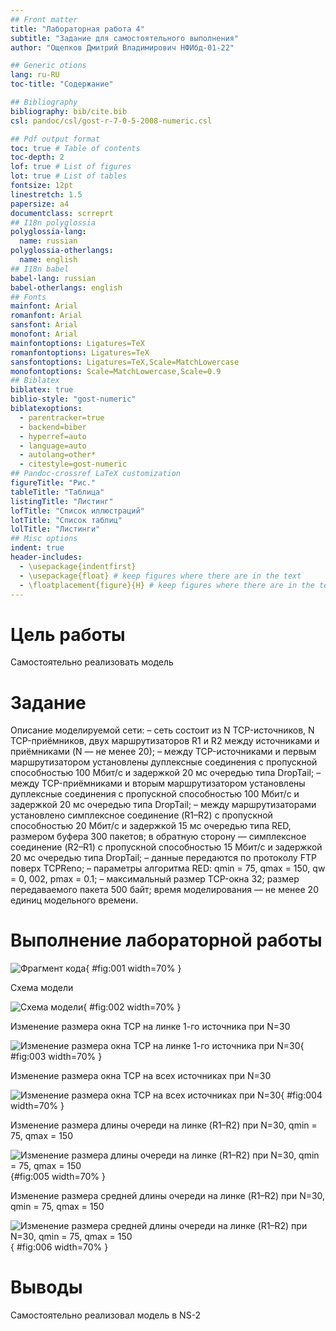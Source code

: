 ```yaml
---
## Front matter
title: "Лабораторная работа 4"
subtitle: "Задание для самостоятельного выполнения"
author: "Ощепков Дмитрий Владимирович НФИбд-01-22"

## Generic otions
lang: ru-RU
toc-title: "Содержание"

## Bibliography
bibliography: bib/cite.bib
csl: pandoc/csl/gost-r-7-0-5-2008-numeric.csl

## Pdf output format
toc: true # Table of contents
toc-depth: 2
lof: true # List of figures
lot: true # List of tables
fontsize: 12pt
linestretch: 1.5
papersize: a4
documentclass: scrreprt
## I18n polyglossia
polyglossia-lang:
  name: russian
polyglossia-otherlangs:
  name: english
## I18n babel
babel-lang: russian
babel-otherlangs: english
## Fonts
mainfont: Arial
romanfont: Arial
sansfont: Arial
monofont: Arial
mainfontoptions: Ligatures=TeX
romanfontoptions: Ligatures=TeX
sansfontoptions: Ligatures=TeX,Scale=MatchLowercase
monofontoptions: Scale=MatchLowercase,Scale=0.9
## Biblatex
biblatex: true
biblio-style: "gost-numeric"
biblatexoptions:
  - parentracker=true
  - backend=biber
  - hyperref=auto
  - language=auto
  - autolang=other*
  - citestyle=gost-numeric
## Pandoc-crossref LaTeX customization
figureTitle: "Рис."
tableTitle: "Таблица"
listingTitle: "Листинг"
lofTitle: "Список иллюстраций"
lotTitle: "Список таблиц"
lolTitle: "Листинги"
## Misc options
indent: true
header-includes:
  - \usepackage{indentfirst}
  - \usepackage{float} # keep figures where there are in the text
  - \floatplacement{figure}{H} # keep figures where there are in the text
---
```


# Цель работы

Самостоятельно реализовать модель

# Задание

Описание моделируемой сети:
– сеть состоит из N TCP-источников, N TCP-приёмников, двух маршрутизаторов
R1 и R2 между источниками и приёмниками (N — не менее 20);
– между TCP-источниками и первым маршрутизатором установлены дуплексные
соединения с пропускной способностью 100 Мбит/с и задержкой 20 мс очередью
типа DropTail;
– между TCP-приёмниками и вторым маршрутизатором установлены дуплексные
соединения с пропускной способностью 100 Мбит/с и задержкой 20 мс очередью
типа DropTail;
– между маршрутизаторами установлено симплексное соединение (R1–R2) с пропускной способностью 20 Мбит/с и задержкой 15 мс очередью типа RED,
размером буфера 300 пакетов; в обратную сторону — симплексное соединение (R2–R1) с пропускной способностью 15 Мбит/с и задержкой 20 мс очередью
типа DropTail;
– данные передаются по протоколу FTP поверх TCPReno;
– параметры алгоритма RED: qmin = 75, qmax = 150, qw = 0, 002, pmax = 0.1;
– максимальный размер TCP-окна 32; размер передаваемого пакета 500 байт; время
моделирования — не менее 20 единиц модельного времени.


# Выполнение лабораторной работы

![Фрагмент кода](image/1.png){ #fig:001 width=70% }


Схема модели

![Схема модели ](image/2.png){ #fig:002 width=70% }

Изменение размера окна TCP на линке 1-го источника при N=30

![Изменение размера окна TCP на линке 1-го источника при N=30](image/3.png){ #fig:003 width=70% }

Изменение размера окна TCP на всех источниках при N=30

![Изменение размера окна TCP на всех источниках при N=30 ](image/4.png){ #fig:004 width=70% }

Изменение размера длины очереди на линке (R1–R2) при N=30, qmin = 75, qmax = 150

![Изменение размера длины очереди на линке (R1–R2) при N=30, qmin = 75, qmax = 150](image/5.png){#fig:005 width=70% }

Изменение размера средней длины очереди на линке (R1–R2) при N=30, qmin = 75, qmax = 150

![Изменение размера средней длины очереди на линке (R1–R2) при N=30, qmin = 75, qmax = 150](image/6.png){ #fig:006 width=70% }



# Выводы

Самостоятельно реализовал модель в NS-2
